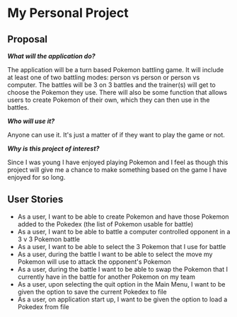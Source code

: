 # My Personal Project

## Proposal

***What will the application do?***

The application will be a turn based Pokemon battling game.
It will include at least one of two battling modes: person vs person or 
person vs computer.
The battles will be 3 on 3 battles and the trainer(s) will get to choose 
the Pokemon they use.
There will also be some function that allows users to create Pokemon of their 
own, which they can then use in the battles.

***Who will use it?***

Anyone can use it. It's just a matter of if they want to play the game or not. 

***Why is this project of interest?***

Since I was young I have enjoyed playing Pokemon and I feel as though 
this project will give me a chance to make something based on the game 
I have enjoyed for so long.

## User Stories

- As a user, I want to be able to create Pokemon and have those Pokemon added 
to the Pokedex (the list of Pokemon usable for battle)
- As a user, I want to be able to battle a computer controlled opponent in a 3 v 3 Pokemon battle
- As a user, I want to be able to select the 3 Pokemon that I use for battle
- As a user, during the battle I want to be able to select the move my Pokemon will use to attack the opponent's
Pokemon
- As a user, during the battle I want to be able to swap the Pokemon that I currently have in the battle for 
another Pokemon on my team
- As a user, upon selecting the quit option in the Main Menu, I want to be given the option to save
the current Pokedex to file
- As a user, on application start up, I want to be given the option to load a Pokedex from file